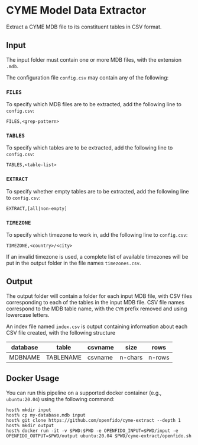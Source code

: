 # CYME Model Data Extractor

Extract a CYME MDB file to its constituent tables in CSV format.

## Input

The input folder must contain one or more MDB files, with the extension `.mdb`.

The configuration file `config.csv` may contain any of the following:

### `FILES`

To specify which MDB files are to be extracted, add the following line to `config.csv`:

~~~
FILES,<grep-pattern>
~~~

### `TABLES`

To specify which tables are to be extracted, add the following line to `config.csv`:

~~~
TABLES,<table-list>
~~~

### `EXTRACT`

To specify whether empty tables are to be extracted, add the following line to `config.csv`:

~~~
EXTRACT,[all|non-empty]
~~~

### `TIMEZONE`

To specify which timezone to work in, add the following line to `config.csv`:

~~~
TIMEZONE,<country>/<city>
~~~

If an invalid timezone is used, a complete list of available timezones will be put in the output folder in the file names `timezones.csv`.

## Output

The output folder will contain a folder for each input MDB file, with CSV files corresponding to each of the tables in the input MDB file.  CSV file names correspond to the MDB table name, with the `CYM` prefix removed and using lowercase letters.

An index file named `index.csv` is output containing information about each CSV file created, with the following structure

| database | table | csvname | size | rows |
| -------- | ----- | ------- | ---- | ---- |
| MDBNAME  | TABLENAME | csvname | n-chars | n-rows |

## Docker Usage

You can run this pipeline on a supported docker container (e.g., `ubuntu:20.04`) using the following command:

~~~
host% mkdir input
host% cp my-database.mdb input
host% git clone https://github.com/openfido/cyme-extract --depth 1
host% mkdir output
host% docker run -it -v $PWD:$PWD -e OPENFIDO_INPUT=$PWD/input -e OPENFIDO_OUTPUT=$PWD/output ubuntu:20.04 $PWD/cyme-extract/openfido.sh
~~~
